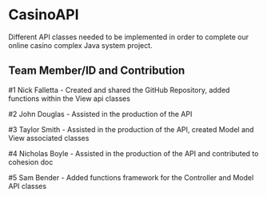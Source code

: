 # CasinoAPI

Different API classes needed to be implemented in order to complete our online casino complex Java system project.

## Team Member/ID and Contribution

#1 Nick Falletta - Created and shared the GitHub Repository, added functions within the View api classes

#2 John Douglas - Assisted in the production of the API

#3 Taylor Smith - Assisted in the production of the API, created Model and View associated classes

#4 Nicholas Boyle - Assisted in the production of the API and contributed to cohesion doc

#5 Sam Bender - Added functions framework for the Controller and Model API classes
